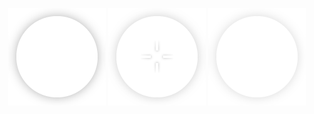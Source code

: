 <p align='center'>
<img src='https://raw.githubusercontent.com/ROUND/Touch-Cursor/master/assets/up/touch-cursor-up-2x.png'/>
<img src='https://raw.githubusercontent.com/ROUND/Touch-Cursor/master/assets/over/touch-cursor-over-2x.png'/>
<img src='https://raw.githubusercontent.com/ROUND/Touch-Cursor/master/assets/down/touch-cursor-down-2x.png'/>
</p>
